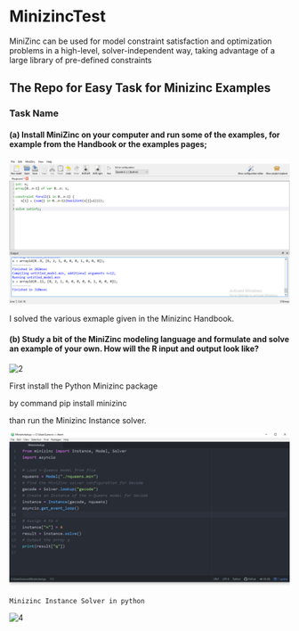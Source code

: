 # MinizincTest

MiniZinc can be used for model constraint satisfaction and optimization problems in a high-level, solver-independent way, taking advantage of a large library of pre-defined constraints

## The Repo for Easy Task for Minizinc Examples

### Task Name

#### (a) Install MiniZinc on your computer and run some of the examples, for example from the Handbook or the examples pages;
![1](MinizincTestp.png)

I solved  the various exmaple given in the Minizinc Handbook.



#### (b) Study a bit of the MiniZinc modeling language and formulate and solve an example of your own. How will the R input and output look like?

![2](minizincqueenscodepng)

First install the Python Minizinc package

by command pip install minizinc

than run the Minizinc Instance solver.

![3](minizincInstance.png)
    
    Minizinc Instance Solver in python

![4](Runminizinccode.png)



